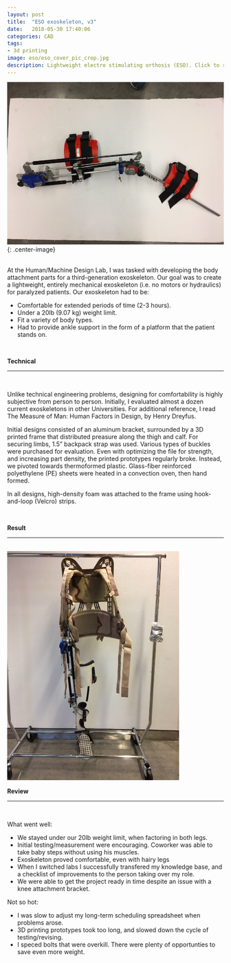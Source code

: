 ```yaml
---
layout: post
title:  "ESO exoskeleton, v3"
date:   2018-05-30 17:40:06
categories: CAD
tags:
- 3d printing
image: eso/eso_cover_pic_crop.jpg
description: Lightweight electro stimulating orthosis (ESO). Click to read more. 
---
```


![Leg design with early body attachment parts.](/assets/images/eso/eso-v0-leg.jpg "Early leg design with old attachment parts."){: .center-image}


<br>
At the Human/Machine Design Lab, I was tasked with developing the body attachment parts for a third-generation exoskeleton. Our goal was to create a lightweight, entirely mechanical exoskeleton (i.e. no motors or hydraulics) for paralyzed patients. Our exoskeleton had to be:

- Comfortable for extended periods of time (2-3 hours).
- Under a 20lb (9.07 kg) weight limit.
- Fit a variety of body types.
- Had to provide ankle support in the form of a platform that the patient stands on. 

<br>

**Technical** 

---

<br>

Unlike technical engineering problems, designing for comfortability is highly subjective from person to person. Initially, I evaluated almost a dozen current exoskeletons in other Universities. For additional reference, I read The Measure of Man: Human Factors in Design, by Henry Dreyfus.

Initial designs consisted of an aluminum bracket, surrounded by a 3D printed frame that distributed preasure along the thigh and calf. For securing limbs, 1.5” backpack strap was used. Various types of buckles were purchased for evaluation. Even with optimizing the file for strength, and increasing part density, the printed prototypes regularly broke. Instead, we pivoted towards thermoformed plastic. Glass-fiber reinforced polyethylene (PE) sheets were heated in a convection oven, then hand formed.

In all designs, high-density foam was attached to the frame using hook-and-loop (Velcro) strips.

<br>

**Result**

---

<br>

<img src="/assets/images/eso/eso-v3.jpg" alt="placeholder" title="Initial testing of eso leg." class="center-image" width="400" />

<br>

**Review**

---

<br>

What went well:

- We stayed under our 20lb weight limit, when factoring in both legs.
- Initial testing/measurement were encouraging. Coworker was able to take baby steps without using his muscles.
- Exoskeleton proved comfortable, even with hairy legs
- When I switched labs I successfully transfered my knowledge base, and a checklist of improvements to the person taking over my role.
- We were able to get the project ready in time despite an issue with a knee attachment bracket.

Not so hot: 

- I was slow to adjust my long-term scheduling spreadsheet when problems arose.
- 3D printing prototypes took too long, and slowed down the cycle of testing/revising.
- I speced bolts that were overkill. There were plenty of opportunties to save even more weight.
